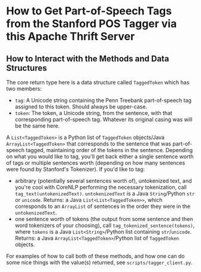 How to Get Part-of-Speech Tags from the Stanford POS Tagger via this Apache Thrift Server
=========================================================================================

## How to Interact with the Methods and Data Structures

The core return type here is a data structure called `TaggedToken` which has two members:

* `tag`: A Unicode string containing the Penn Treebank part-of-speech tag assigned to this token.  Should always be upper-case.
* `token`: The token, a Unicode string, from the sentence, with that corresponding part-of-speech tag.  Whatever its original casing was will be the same here.

A `List<TaggedToken>` is a Python list of `TaggedToken` objects/Java `ArrayList<TaggedToken>` that corresponds to the sentence that was part-of-speech tagged, maintaining order of the tokens in the sentence.  Depending on what you would like to tag, you'll get back either a single sentence worth of tags or multiple sentences worth (depending on how many sentences were found by Stanford's Tokenizer).  If you'd like to tag:

* arbitrary (potentially several sentences worth of), untokenized text, and you're cool with CoreNLP performing the necessary tokenization, call `tag_text(untokenizedText)`.  `untokenizedText` is a Java `String`/Python `str` or `unicode`.
  Returns: a Java `List<List<TaggedToken>>`, which corresponds to an `ArrayList` of sentences in the order they were in the `untokenizedText`.
* one sentence worth of tokens (the output from some sentence and then word tokenizers of your choosing), call `tag_tokenized_sentence(tokens)`, where `tokens` is a Java `List<String>`/Python list containing `str`/`unicode`.
  Returns: a Java `ArrayList<TaggedToken>`/Python list of `TaggedToken` objects.

For examples of how to call both of these methods, and how one can do some nice things with the value(s) returned, see `scripts/tagger_client.py`.